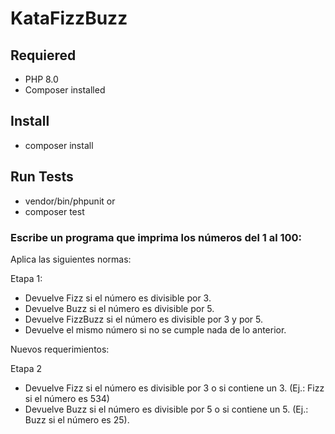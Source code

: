# KataFizzBuzz

## Requiered

- PHP 8.0
- Composer installed

## Install

- composer install

## Run Tests

- vendor/bin/phpunit
or
- composer test

### Escribe un programa que imprima los números del 1 al 100:

Aplica las siguientes normas:

Etapa 1:
- Devuelve Fizz si el número es divisible por 3.
- Devuelve Buzz si el número es divisible por 5.
- Devuelve FizzBuzz si el número es divisible por 3 y por 5.
- Devuelve el mismo número si no se cumple nada de lo anterior.

Nuevos requerimientos:

Etapa 2

- Devuelve Fizz si el número es divisible por 3 o si contiene un 3. (Ej.: Fizz si el número es 534) 
- Devuelve Buzz si el número es divisible por 5 o si contiene un 5. (Ej.: Buzz si el número es 25).